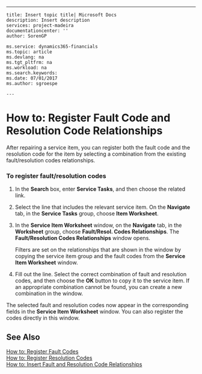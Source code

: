 ---
    title: Insert topic title| Microsoft Docs
    description: Insert description
    services: project-madeira
    documentationcenter: ''
    author: SorenGP

    ms.service: dynamics365-financials
    ms.topic: article
    ms.devlang: na
    ms.tgt_pltfrm: na
    ms.workload: na
    ms.search.keywords:
    ms.date: 07/01/2017
    ms.author: sgroespe

    ---
# How to: Register Fault Code and Resolution Code Relationships
After repairing a service item, you can register both the fault code and the resolution code for the item by selecting a combination from the existing fault\/resolution codes relationships.  
  
### To register fault\/resolution codes  
  
1.  In the **Search** box, enter **Service Tasks**, and then choose the related link.  
  
2.  Select the line that includes the relevant service item. On the **Navigate** tab, in the **Service Tasks** group, choose **Item Worksheet**.  
  
3.  In the **Service Item Worksheet** window, on the **Navigate** tab, in the **Worksheet** group, choose **Fault\/Resol. Codes Relationships**. The **Fault\/Resolution Codes Relationships** window opens.  
  
     Filters are set on the relationships that are shown in the window by copying the service item group and the fault codes from the **Service Item Worksheet** window.  
  
4.  Fill out the line. Select the correct combination of fault and resolution codes, and then choose the **OK** button to copy it to the service item. If an appropriate combination cannot be found, you can create a new combination in the window.  
  
 The selected fault and resolution codes now appear in the corresponding fields in the **Service Item Worksheet** window. You can also register the codes directly in this window.  
  
## See Also  
 [How to: Register Fault Codes](../FullExperience/how-to-register-fault-codes.md)   
 [How to: Register Resolution Codes](../FullExperience/how-to-register-resolution-codes.md)   
 [How to: Insert Fault and Resolution Code Relationships](../FullExperience/how-to-insert-fault-and-resolution-code-relationships.md)